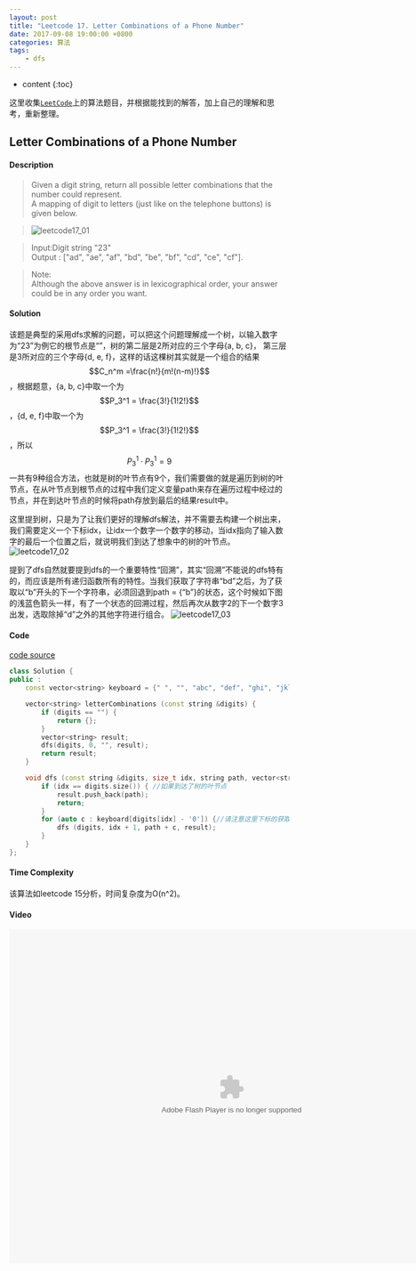 ```yaml
---
layout: post
title: "Leetcode 17. Letter Combinations of a Phone Number"
date: 2017-09-08 19:00:00 +0800 
categories: 算法
tags: 
    - dfs
---
```

* content
{:toc}

这里收集[`LeetCode`](https://leetcode.com)上的算法题目，并根据能找到的解答，加上自己的理解和思考，重新整理。

<!-- more -->

## Letter Combinations of a Phone Number

#### Description

>Given a digit string, return all possible letter combinations that the number could represent.  
A mapping of digit to letters (just like on the telephone buttons) is given below.  

>![leetcode17_01](http://ovwkcbdpf.bkt.clouddn.com/image/leetcode17/leetcode17_01.png)  

>Input:Digit string "23"  
Output : ["ad", "ae", "af", "bd", "be", "bf", "cd", "ce", "cf"].  

>Note:  
Although the above answer is in lexicographical order, your answer could be in any order you want.

#### Solution
 
该题是典型的采用dfs求解的问题，可以把这个问题理解成一个树，以输入数字为“23”为例它的根节点是“”，树的第二层是2所对应的三个字母{a, b, c}， 第三层是3所对应的三个字母{d, e, f}，这样的话这棵树其实就是一个组合的结果<script type="text/javascript" src="http://cdn.mathjax.org/mathjax/latest/MathJax.js?config=default"></script>
$$C_n^m =\frac{n!}{m!(n-m)!}$$，根据题意，{a, b, c}中取一个为$$P_3^1 = \frac{3!}{1!2!}$$，{d, e, f}中取一个为$$P_3^1 = \frac{3!}{1!2!}$$，所以$$P_3^1 \cdot P_3^1 = 9$$ 一共有9种组合方法，也就是树的叶节点有9个，我们需要做的就是遍历到树的叶节点，在从叶节点到根节点的过程中我们定义变量path来存在遍历过程中经过的节点，并在到达叶节点的时候将path存放到最后的结果result中。

这里提到树，只是为了让我们更好的理解dfs解法，并不需要去构建一个树出来，我们需要定义一个下标idx，让idx一个数字一个数字的移动，当idx指向了输入数字的最后一个位置之后，就说明我们到达了想象中的树的叶节点。  
![leetcode17_02](http://ovwkcbdpf.bkt.clouddn.com/image/leetcode17/leetcode17_02.png)  

提到了dfs自然就要提到dfs的一个重要特性“回溯”，其实“回溯”不能说的dfs特有的，而应该是所有递归函数所有的特性。当我们获取了字符串“bd”之后，为了获取以“b”开头的下一个字符串，必须回退到path = {“b”}的状态，这个时候如下图的浅蓝色箭头一样，有了一个状态的回溯过程，然后再次从数字2的下一个数字3出发，选取除掉“d”之外的其他字符进行组合。
![leetcode17_03](http://ovwkcbdpf.bkt.clouddn.com/image/leetcode17/leetcode17_03.png)

#### Code

[code source](http://www.jiuzhang.com/solution/letter-combinations-of-a-phone-number '代码取自九章算法')  
```cpp
class Solution {
public :
    const vector<string> keyboard = {" ", "", "abc", "def", "ghi", "jkl", "mno", "pqrs", "tuv", "wxyz"};

    vector<string> letterCombinations (const string &digits) {
        if (digits == "") {
            return {};
        }
        vector<string> result;
        dfs(digits, 0, "", result);
        return result;
    }

    void dfs (const string &digits, size_t idx, string path, vector<string> &result) {
        if (idx == digits.size()) { //如果到达了树的叶节点
            result.push_back(path);
            return;
        }
        for (auto c : keyboard[digits[idx] - '0']) {//请注意这里下标的获取技巧
            dfs (digits, idx + 1, path + c, result);
        }
    }
};
```

#### Time Complexity

该算法如leetcode 15分析，时间复杂度为O(n^2)。

#### Video

<embed src='http://player.youku.com/player.php/sid/XMjkwMzEwNTAwNA==/v.swf' allowFullScreen='true' quality='high' width='800' height='600' align='middle' allowScriptAccess='always' type='application/x-shockwave-flash' wmode="opaque">